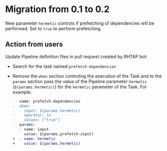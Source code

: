 # Migration from 0.1 to 0.2

New parameter `hermetic` controls if prefetching of dependencies will be
performed. Set to `true` to perform prefetching.

## Action from users

Update Pipeline definition files in pull request created by RHTAP bot:
- Search for the task named `prefetch-dependencies`
- Remove the `when` section controling the execution of the Task and to the `params` section pass the value of the Pipeline parameter `hermetic` (`$(params.hermetic)`) for the `hermetic` parameter of the Task. For example:

  ```diff
   - name: prefetch-dependencies
  -  when:
  -  - input: $(params.hermetic)
  -    operator: in
  -    values: ["true"]
     params:
     - name: input
       value: $(params.prefetch-input)
  +  - name: hermetic
  +    value: $(params.hermetic)
  ```
